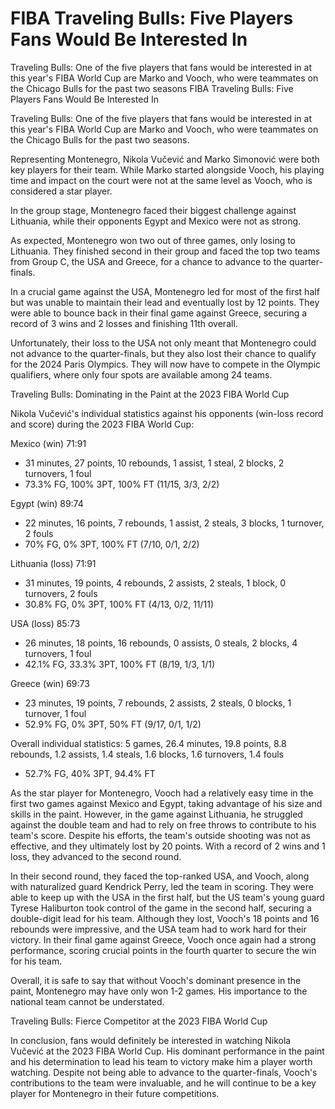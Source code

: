 #  FIBA Traveling Bulls: Five Players Fans Would Be Interested In

Traveling Bulls: One of the five players that fans would be interested in at this year's FIBA World Cup are Marko and Vooch, who were teammates on the Chicago Bulls for the past two seasons 
  FIBA Traveling Bulls: Five Players Fans Would Be Interested In

Traveling Bulls: One of the five players that fans would be interested in at this year's FIBA World Cup are Marko and Vooch, who were teammates on the Chicago Bulls for the past two seasons.

Representing Montenegro, Nikola Vučević and Marko Simonović were both key players for their team. While Marko started alongside Vooch, his playing time and impact on the court were not at the same level as Vooch, who is considered a star player.

In the group stage, Montenegro faced their biggest challenge against Lithuania, while their opponents Egypt and Mexico were not as strong.

As expected, Montenegro won two out of three games, only losing to Lithuania. They finished second in their group and faced the top two teams from Group C, the USA and Greece, for a chance to advance to the quarter-finals.

In a crucial game against the USA, Montenegro led for most of the first half but was unable to maintain their lead and eventually lost by 12 points. They were able to bounce back in their final game against Greece, securing a record of 3 wins and 2 losses and finishing 11th overall.

Unfortunately, their loss to the USA not only meant that Montenegro could not advance to the quarter-finals, but they also lost their chance to qualify for the 2024 Paris Olympics. They will now have to compete in the Olympic qualifiers, where only four spots are available among 24 teams.

Traveling Bulls: Dominating in the Paint at the 2023 FIBA World Cup

Nikola Vučević's individual statistics against his opponents (win-loss record and score) during the 2023 FIBA World Cup:

Mexico (win) 71:91

- 31 minutes, 27 points, 10 rebounds, 1 assist, 1 steal, 2 blocks, 2 turnovers, 1 foul
- 73.3% FG, 100% 3PT, 100% FT (11/15, 3/3, 2/2)

Egypt (win) 89:74

- 22 minutes, 16 points, 7 rebounds, 1 assist, 2 steals, 3 blocks, 1 turnover, 2 fouls
- 70% FG, 0% 3PT, 100% FT (7/10, 0/1, 2/2)

Lithuania (loss) 71:91

- 31 minutes, 19 points, 4 rebounds, 2 assists, 2 steals, 1 block, 0 turnovers, 2 fouls
- 30.8% FG, 0% 3PT, 100% FT (4/13, 0/2, 11/11)

USA (loss) 85:73

- 26 minutes, 18 points, 16 rebounds, 0 assists, 0 steals, 2 blocks, 4 turnovers, 1 foul
- 42.1% FG, 33.3% 3PT, 100% FT (8/19, 1/3, 1/1)

Greece (win) 69:73

- 23 minutes, 19 points, 7 rebounds, 2 assists, 2 steals, 0 blocks, 1 turnover, 1 foul
- 52.9% FG, 0% 3PT, 50% FT (9/17, 0/1, 1/2)

Overall individual statistics: 5 games, 26.4 minutes, 19.8 points, 8.8 rebounds, 1.2 assists, 1.4 steals, 1.6 blocks, 1.6 turnovers, 1.4 fouls
- 52.7% FG, 40% 3PT, 94.4% FT

As the star player for Montenegro, Vooch had a relatively easy time in the first two games against Mexico and Egypt, taking advantage of his size and skills in the paint. However, in the game against Lithuania, he struggled against the double team and had to rely on free throws to contribute to his team's score. Despite his efforts, the team's outside shooting was not as effective, and they ultimately lost by 20 points. With a record of 2 wins and 1 loss, they advanced to the second round.

In their second round, they faced the top-ranked USA, and Vooch, along with naturalized guard Kendrick Perry, led the team in scoring. They were able to keep up with the USA in the first half, but the US team's young guard Tyrese Haliburton took control of the game in the second half, securing a double-digit lead for his team. Although they lost, Vooch's 18 points and 16 rebounds were impressive, and the USA team had to work hard for their victory. In their final game against Greece, Vooch once again had a strong performance, scoring crucial points in the fourth quarter to secure the win for his team.

Overall, it is safe to say that without Vooch's dominant presence in the paint, Montenegro may have only won 1-2 games. His importance to the national team cannot be understated.

Traveling Bulls: Fierce Competitor at the 2023 FIBA World Cup

In conclusion, fans would definitely be interested in watching Nikola Vučević at the 2023 FIBA World Cup. His dominant performance in the paint and his determination to lead his team to victory make him a player worth watching. Despite not being able to advance to the quarter-finals, Vooch's contributions to the team were invaluable, and he will continue to be a key player for Montenegro in their future competitions.